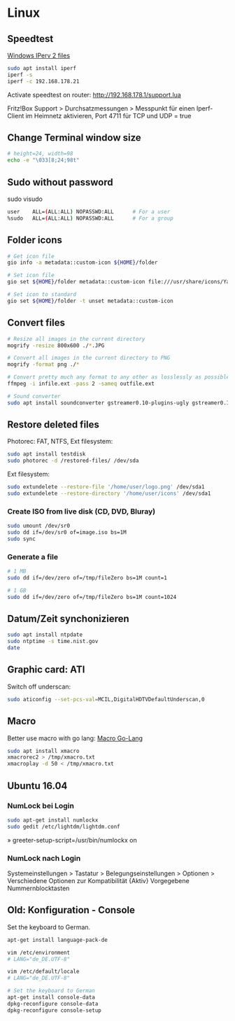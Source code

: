 # Linux

## Speedtest

[Windows IPerv 2 files](https://sourceforge.net/projects/iperf2/files/)

```bash
sudo apt install iperf
iperf -s
iperf -c 192.168.178.21
```

Activate speedtest on router: http://192.168.178.1/support.lua

Fritz!Box Support > Durchsatzmessungen > Messpunkt für einen Iperf-Client im Heimnetz aktivieren, Port 4711 für TCP und UDP = true

## Change Terminal window size

```bash
# height=24, width=98
echo -e "\033[8;24;98t"
```

## Sudo without password

sudo visudo

```bash
user    ALL=(ALL:ALL) NOPASSWD:ALL      # For a user
%sudo   ALL=(ALL:ALL) NOPASSWD:ALL      # For a group
```

## Folder icons

```bash
# Get icon file
gio info -a metadata::custom-icon ${HOME}/folder

# Set icon file
gio set ${HOME}/folder metadata::custom-icon file:///usr/share/icons/Yaru/256x256/emblems/emblem-favorite.png

# Set icon to standard
gio set ${HOME}/folder -t unset metadata::custom-icon
```

## Convert files

```bash
# Resize all images in the current directory
mogrify -resize 800x600 ./*.JPG

# Convert all images in the current directory to PNG
mogrify -format png ./*

# Convert pretty much any format to any other as losslessly as possible
ffmpeg -i infile.ext -pass 2 -sameq outfile.ext

# Sound converter
sudo apt install soundconverter gstreamer0.10-plugins-ugly gstreamer0.10-ffmpeg gstreamer0.10-plugins-bad-multiverse
```

## Restore deleted files

Photorec: FAT, NTFS, Ext filesystem:

```bash
sudo apt install testdisk
sudo photorec -d /restored-files/ /dev/sda
```

Ext filesystem:

```bash
sudo extundelete --restore-file '/home/user/logo.png' /dev/sda1
sudo extundelete --restore-directory '/home/user/icons' /dev/sda1
```

### Create ISO from live disk (CD, DVD, Bluray)

```bash
sudo umount /dev/sr0
sudo dd if=/dev/sr0 of=image.iso bs=1M
sudo sync
```

### Generate a file

```bash
# 1 MB
sudo dd if=/dev/zero of=/tmp/fileZero bs=1M count=1

# 1 GB
sudo dd if=/dev/zero of=/tmp/fileZero bs=1M count=1024
```

## Datum/Zeit synchonizieren

```bash
sudo apt install ntpdate
sudo ntptime -s time.nist.gov
date
```

## Graphic card: ATI

Switch off underscan:

```bash
sudo aticonfig --set-pcs-val=MCIL,DigitalHDTVDefaultUnderscan,0
```

## Macro

Better use macro with go lang: [Macro Go-Lang](../../Programming/Binary/go-lang/macro/Macro.md)

```bash
sudo apt install xmacro
xmacrorec2 > /tmp/xmacro.txt
xmacroplay -d 50 < /tmp/xmacro.txt
```

## Ubuntu 16.04

### NumLock bei Login

```bash
sudo apt-get install numlockx
sudo gedit /etc/lightdm/lightdm.conf
```

» greeter-setup-script=/usr/bin/numlockx on

### NumLock nach Login

Systemeinstellungen > Tastatur > Belegungseinstellungen > Optionen > Verschiedene Optionen zur Kompatibilität
{Aktiv} Vorgegebene Nummernblocktasten

## Old: Konfiguration - Console

Set the keyboard to German.

```bash
apt-get install language-pack-de

vim /etc/environment
# LANG="de_DE.UTF-8"

vim /etc/default/locale
# LANG="de_DE.UTF-8"

# Set the keyboard to German
apt-get install console-data
dpkg-reconfigure console-data
dpkg-reconfigure console-setup
```
